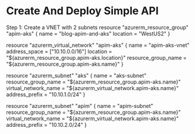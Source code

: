 # Create And Deploy Simple API
Step 1: Create a VNET with 2 subnets
resource "azurerm_resource_group" "apim-aks" {
  name     = "blog-apim-and-aks"
  location = "WestUS2"
}

resource "azurerm_virtual_network" "apim-aks" {
  name                = "apim-aks-vnet"
  address_space       = ["10.10.0.0/16"]
  location            = "${azurerm_resource_group.apim-aks.location}"
  resource_group_name = "${azurerm_resource_group.apim-aks.name}"
}

resource "azurerm_subnet" "aks" {
  name                 = "aks-subnet"
  resource_group_name  = "${azurerm_resource_group.apim-aks.name}"
  virtual_network_name = "${azurerm_virtual_network.apim-aks.name}"
  address_prefix       = "10.10.1.0/24"
}

resource "azurerm_subnet" "apim" {
  name                 = "apim-subnet"
  resource_group_name  = "${azurerm_resource_group.apim-aks.name}"
  virtual_network_name = "${azurerm_virtual_network.apim-aks.name}"
  address_prefix       = "10.10.2.0/24"
}
